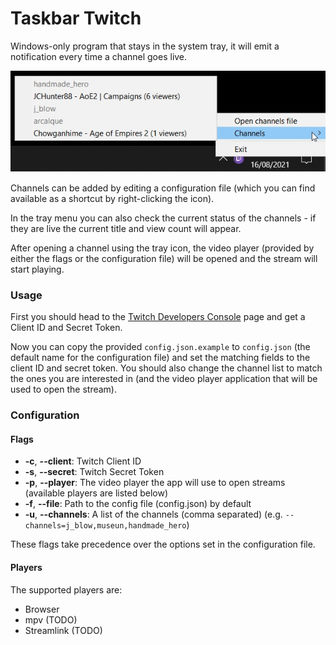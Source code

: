 
# Taskbar Twitch

Windows-only program that stays in the system tray, it will emit a notification every time a channel goes live.

![](resources/doc_tray_icon.jpg)

Channels can be added by editing a configuration file (which you can find available as a shortcut by right-clicking the icon).

In the tray menu you can also check the current status of the channels - if they are live the current title and view count will appear.

After opening a channel using the tray icon, the video player (provided by either the flags or the configuration file) will be opened and the stream will start playing.

### Usage

First you should head to the [Twitch Developers Console](https://dev.twitch.tv/console) page and get a Client ID and Secret Token.

Now you can copy the provided `config.json.example` to `config.json` (the default name for the configuration file) and set the matching fields to the client ID and secret token.
You should also change the channel list to match the ones you are interested in (and the video player application that will be used to open the stream).

### Configuration

#### Flags

* **-c**, **--client**: Twitch Client ID
* **-s**, **--secret**: Twitch Secret Token
* **-p**, **--player**: The video player the app will use to open streams (available players are listed below)
* **-f**, **--file**: Path to the config file (config.json) by default
* **-u**, **--channels**: A list of the channels (comma separated) (e.g. `--channels=j_blow,museun,handmade_hero`)

These flags take precedence over the options set in the configuration file.

#### Players

The supported players are:

* Browser
* mpv (TODO)
* Streamlink (TODO)
